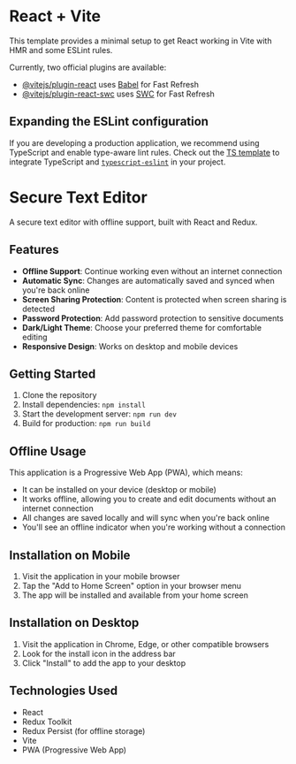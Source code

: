 # React + Vite

This template provides a minimal setup to get React working in Vite with HMR and some ESLint rules.

Currently, two official plugins are available:

- [@vitejs/plugin-react](https://github.com/vitejs/vite-plugin-react/blob/main/packages/plugin-react/README.md) uses [Babel](https://babeljs.io/) for Fast Refresh
- [@vitejs/plugin-react-swc](https://github.com/vitejs/vite-plugin-react-swc) uses [SWC](https://swc.rs/) for Fast Refresh

## Expanding the ESLint configuration

If you are developing a production application, we recommend using TypeScript and enable type-aware lint rules. Check out the [TS template](https://github.com/vitejs/vite/tree/main/packages/create-vite/template-react-ts) to integrate TypeScript and [`typescript-eslint`](https://typescript-eslint.io) in your project.

# Secure Text Editor

A secure text editor with offline support, built with React and Redux.

## Features

- **Offline Support**: Continue working even without an internet connection
- **Automatic Sync**: Changes are automatically saved and synced when you're back online
- **Screen Sharing Protection**: Content is protected when screen sharing is detected
- **Password Protection**: Add password protection to sensitive documents
- **Dark/Light Theme**: Choose your preferred theme for comfortable editing
- **Responsive Design**: Works on desktop and mobile devices

## Getting Started

1. Clone the repository
2. Install dependencies: `npm install`
3. Start the development server: `npm run dev`
4. Build for production: `npm run build`

## Offline Usage

This application is a Progressive Web App (PWA), which means:

- It can be installed on your device (desktop or mobile)
- It works offline, allowing you to create and edit documents without an internet connection
- All changes are saved locally and will sync when you're back online
- You'll see an offline indicator when you're working without a connection

## Installation on Mobile

1. Visit the application in your mobile browser
2. Tap the "Add to Home Screen" option in your browser menu
3. The app will be installed and available from your home screen

## Installation on Desktop

1. Visit the application in Chrome, Edge, or other compatible browsers
2. Look for the install icon in the address bar
3. Click "Install" to add the app to your desktop

## Technologies Used

- React
- Redux Toolkit
- Redux Persist (for offline storage)
- Vite
- PWA (Progressive Web App)
